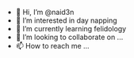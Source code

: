 - 👋 Hi, I’m @naid3n
- 👀 I’m interested in day napping
- 🌱 I’m currently learning felidology
- 💞️ I’m looking to collaborate on ...
- 📫 How to reach me ...
